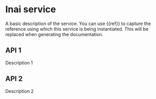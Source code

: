 # Inai service

A basic description of the service. You can use {{ref}} to capture the
reference using which this service is being instantiated. This will be
replaced when generating the documentation.

## API 1

Description 1

## API 2

Description 2
